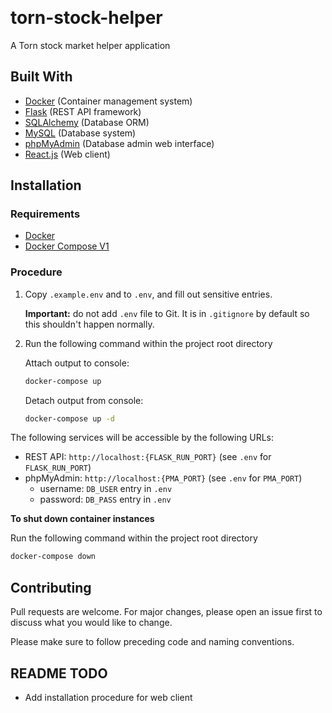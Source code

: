 <p>
<a>
<img href="https://img.shields.io/github/issues-pr-raw/cedricouellet/torn-stock-helper">
</a>

<img href="https://img.shields.io/github/issues-raw/cedricouellet/torn-stock-helper">
<img href="https://img.shields.io/github/last-commit/cedricouellet/torn-stock-helper/main?label=last%20commit%20%28branch%3Dmain%29">
<img href="https://img.shields.io/github/last-commit/cedricouellet/torn-stock-helper/dev?label=last%20commit%20%28branch%3Ddev%29">
<img href="https://img.shields.io/github/v/tag/cedricouellet/torn-stock-helper?include_prereleases&sort=semver">
<img href="https://img.shields.io/github/v/release/cedricouellet/torn-stock-helper?display_name=tag&include_prereleases">
</p>


# torn-stock-helper

A Torn stock market helper application

## Built With

- [Docker](https://www.docker.com/) (Container management system)
- [Flask](https://flask.palletsprojects.com/) (REST API framework)
- [SQLAlchemy](https://www.sqlalchemy.org/) (Database ORM)
- [MySQL](https://www.mysql.com/) (Database system)
- [phpMyAdmin](https://www.phpmyadmin.net/) (Database admin web interface)
- [React.js](https://reactjs.org/) (Web client)


## Installation

### Requirements

- [Docker](https://www.docker.com/)
- [Docker Compose V1](https://docs.docker.com/compose/)

### Procedure

1. Copy `.example.env` and to `.env`, and fill out sensitive entries.

    **Important:** do not add `.env` file to Git. It is in `.gitignore` by default so this shouldn't happen normally.

2. Run the following command within the project root directory

    Attach output to console:
    ```bash
    docker-compose up
    ```
    Detach output from console:
    ```bash
    docker-compose up -d
    ```

The following services will be accessible by the following URLs:
    
- REST API: `http://localhost:{FLASK_RUN_PORT}` (see `.env` for `FLASK_RUN_PORT`)
- phpMyAdmin: `http://localhost:{PMA_PORT}` (see `.env` for `PMA_PORT`)
    - username: `DB_USER` entry in `.env`
    - password: `DB_PASS` entry in `.env`

**To shut down container instances**

Run the following command within the project root directory

```bash
docker-compose down
```

## Contributing

Pull requests are welcome. 
For major changes, please open an issue first to discuss what you would like to change.

Please make sure to follow preceding code and naming conventions.

## README TODO
- Add installation procedure for web client